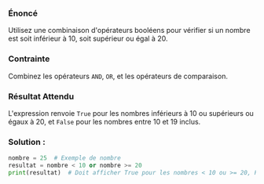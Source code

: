 
### Énoncé

Utilisez une combinaison d'opérateurs booléens pour vérifier si un nombre est soit inférieur à 10, soit supérieur ou égal à 20.

### Contrainte

Combinez les opérateurs `AND`, `OR`, et les opérateurs de comparaison.

### Résultat Attendu

L'expression renvoie `True` pour les nombres inférieurs à 10 ou supérieurs ou égaux à 20, et `False` pour les nombres entre 10 et 19 inclus.

### Solution :

```python
nombre = 25  # Exemple de nombre
resultat = nombre < 10 or nombre >= 20
print(resultat)  # Doit afficher True pour les nombres < 10 ou >= 20, False pour les nombres entre 10 et 19
```
